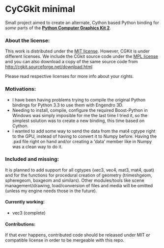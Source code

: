 # CyCGkit minimal

Small project aimed to create an alternate, Cython based Python binding for _some_ parts of the [__Python Computer 
Graphics Kit 2__](http://cgkit.sourceforge.net/).

### About the license:
This work is distributed under the [MIT license](https://opensource.org/licenses/MIT). However, CGKit is under 
different licenses. We include the CGkit source code under the [MPL license](https://www.mozilla.org/en-US/MPL/) 
and you can also download a copy of the same source code from http://cgkit.sourceforge.net/download.html

Please read respective licenses for more info about your rights.
  
### Motivations:
- I have been having problems trying to compile the original Python bindings for Python 3.3 to use them with 
 Engendro 3D. 
- Needing to install, compile, configure the required Boost-Python in Windows was simply imposible for me the last 
time I tried it, so the simplest solution was to create a new binding, this time based on Cython.
- I wanted to add some way to send the data from the mat4 cgtype right to the GPU, instead of having to convert it to 
Numpy before. Having the .pxd file right on hand and/or creating a 'data' member like in Numpy was a clean way to 
do it.

### Included and missing:
It is planned to add support for all cgtypes (vec3, vec4, mat3, mat4, quat) and for the functions for procedural 
creation of geometry (trimeshgeom, spheregeom, boxgeom and similars).
Other modules/tools like scene management/drawing, load/conversion of files and media will be omitted (unless my 
engine needs those in the future).

#### Currently working:
 - vec3 (complete)
 
#### Contributions:
If that ever happens, contributed code should be released under MIT or compatible license in order to be mergeable 
with this repo.



